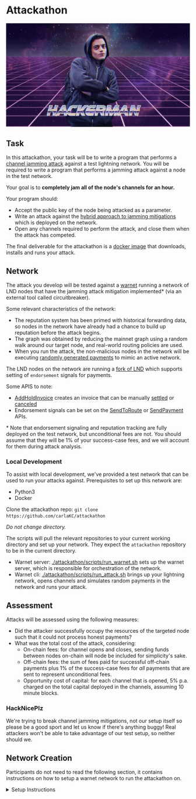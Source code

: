 # Attackathon

![image info](hackerman.jpg)

## Task 

In this attackathon, your task will be to write a program that performs 
a [channel jamming attack](https://bitcoinops.org/en/topics/channel-jamming-attacks/) 
against a test lightning network. You will be required to write a 
program that performs a jamming attack against a node in the test 
network. 

Your goal is to **completely jam all of the node's channels for an hour.**

Your program should: 
- Accept the public key of the node being attacked as a parameter. 
- Write an attack against the [hybrid approach to jamming mitigations](https://research.chaincode.com/2022/11/15/unjamming-lightning/)
  which is deployed on the network.
- Open any channels required to perform the attack, and close them 
  when the attack has competed.

The final deliverable for the attackathon is a [docker image](TODO) 
that downloads, installs and runs your attack.

## Network

The attack you develop will be tested against a [warnet](https://warnet.dev/)
running a network of LND nodes that have the jamming attack mitigation 
implemented* (via an external tool called circuitbreaker).

Some relevant characteristics of the network: 
- The reputation system has been primed with historical forwarding 
  data, so nodes in the network have already had a chance to build 
  up reputation before the attack begins.
- The graph was obtained by reducing the mainnet graph using a 
  random walk around our target node, and real-world routing policies 
  are used.
- When you run the attack, the non-malicious nodes in the network will 
  be executing [randomly generated payments](https://simln.dev) to 
  mimic an active network.

The LND nodes on the network are running a [fork of LND](https://github.com/carlaKC/lnd/tree/7883-experimental-endorsement)
which supports setting of `endorsement` signals for payments.

Some APIS to note:
- [AddHoldInvoice](https://lightning.engineering/api-docs/api/lnd/invoices/add-hold-invoice)
  creates an invoice that can be manually [settled](https://lightning.engineering/api-docs/api/lnd/invoices/settle-invoice) 
  or [canceled](https://lightning.engineering/api-docs/api/lnd/invoices/cancel-invoice)
- Endorsement signals can be set on the [SendToRoute](https://lightning.engineering/api-docs/api/lnd/router/send-to-route-v2)
  or [SendPayment](https://lightning.engineering/api-docs/api/lnd/router/send-payment-v2)
  APIs.

\* Note that endorsement signaling and reputation tracking are fully 
deployed on the test network, but unconditional fees are not. You should
assume that they will be 1% of your success-case fees, and we will 
account for them during attack analysis.

### Local Development

To assist with local development, we've provided a test network that 
can be used to run your attacks against. Prerequisites to set up this 
network are: 
* Python3
* Docker

Clone the attackathon repo:
`git clone https://github.com/carlaKC/attackathon`

*Do not change directory.*

The scripts will pull the relevant repositories to your current working
directory and set up your network. They expect the `attackathon` 
repository to be in the current directory.
* Warnet server: [./attackathon/scripts/run_warnet.sh](./scripts/run_warnet.sh) 
  sets up the warnet server, which is responsible for orchestration of 
  the network.
* Warnet cli: [./attackathon/scripts/run_attack.sh](/.scripts/start_network.sh)
  brings up your lightning network, opens channels and simulates 
  random payments in the network and runs your attack.

## Assessment

Attacks will be assessed using the following measures:
- Did the attacker successfully occupy the resources of the targeted 
  node such that it could not process honest payments?
- What was the total cost of the attack, considering:
  - On-chain fees: for channel opens and closes, sending funds between 
    nodes on-chain will node be included for simplicity's sake.
  - Off-chain fees: the sum of fees paid for successful off-chain 
    payments plus 1% of the success-case fees for *all* payments that 
    are sent to represent unconditional fees.
  - Opportunity cost of capital: for each channel that is opened, 5% 
    p.a. charged on the total capital deployed in the channels, 
    assuming 10 minute blocks.

### HackNicePlz

We're trying to break channel jamming mitigations, not our setup itself
so please be a good sport and let us know if there's anything buggy! 
Real attackers won't be able to take advantage of our test setup, so 
neither should we.


## Network Creation

Participants do not need to read the following section, it contains 
instructions on how to setup a warnet network to run the attackathon 
on.

<details>
 <summary>Setup Instructions</summary>

## Payment Bootstrap

To run a realistic attackathon, nodes in the network need to be 
bootstrapped with payment history to build up their reputation scores 
for honest nodes in the network. We're interested in bootstrapping 6 
months of data (as this is the duration we look at in the proposal), 
so we need to simulate and insert that data (rather than leave a warnet 
running for 6 months / try to mess with time).

The steps for payment bootstrapping are:
1. Select desired topology for attackathon
2. Run [SimLN](https://github.com/bitcoin-dev-project/sim-ln) in 
   `sim_network` mode to generate fake payment data for the network 
   with simulation time (not real time).
3. Convert simulation timestamps to real dates.
4. Run warnet with the same topology, and import data via 
   [Circuitbreaker](https://github.com/lightningequipment/circuitbreaker)

### 1. Choose Topology

SimLN requires a description of the desired topology to generate data. 
The [lnd_to_simln.py](./setup/lnd_to_simln.py) script can be used to 
convert the output of LND's `describegraph` command to a simulation 
file for SimLN. This utility is useful when simulating a reduced 
version of the mainnet graph, as you'll already have the data in this 
format.

To convert LND's graph (`graph.json`) to a `sim_graph.json` for SimLN:
`python setup/lnd_to_simln.py graph.json`

To prepare a SimLN file that can be used to generate data for warnet, 
the script will perform the following operations:
- Reformat the graph file to the input format that SimLN requires
- Replace short channel ids with deterministically generated short 
  channel ids: 
  - Block height = 300 + index of channel in json
  - Transaction index = 1
  - Output index = 0
- Set an alias for each node equal to their index in the list of 
  nodes provided in the original graph file.

The script will output a json file with the same name as the input file, 
with a `simln.json` suffix added in the current directory.

### 2. Run SimLN to Generate Data

Next, run SimLN with the generated simulation file setting the total 
time flag to the amount of time that you'd like to generate data for:
`sim-cli --sim-file={path to sim_graph.json} --total-time=1.577e+7`

When the simulator has finished generating data in its simulated 
network, the output will be available in `results/htlc_forwards.csv`.
This file contains a record of every forward that the network has 
processed during the period provided.

### 3. Convert Simulation Timestamps

For the attackathon, we want nodes to have _recent_ timestamps so that 
honest peers reputation is up to date. This means that we'll always 
need to progress the timestamps in `htlc_forwards.csv` to the present 
before running the attackathon warnet. Note that the payment activity 
can be pre-generated, but this "fast fowwarding" must be done at the 
time the warnet is spun up (or future dated to a known start time).

To progress the timestamps in your generated data such that the latest
timestamp reported by the simulation is set to the present (and all 
others are appropriately "fast-forwarded"), use the following command:

`python setup/progress_timestamps.py htlc_forwards.csv data/ln_10_data.csv`

This will write the csv file with the updated timestamps to 
`data/ln_10_data.csv`.

Note that you'll want to do this step every time for fresh data!

### 4. Create Warnet Topology

Once you've generated data for your network, and progressed your 
timestamps to the present, you'll want to create a warnet graphml 
file that specifies your topology.

`git clone https://github.com/bitcoin-dev-project/warnet`
`git checkout XYZ` <- we'll have a hackathon branch w/ stuff?

```
python3 -m venv .venv # Use alternative venv manager if desired
source .venv/bin/activate
pip install --upgrade pip
pip install -e .
```

If you run into problems, check the [installation instructions](https://github.com/bitcoin-dev-project/warnet/blob/main/docs/install.md)
as this doc may be outdated!

Warnet operates with a server and a cli, so you'll need to start the 
server: 
`warnet`

Once you've started the server, you can use its cli to generate a 
graph file for the graph you've chosen and the data you've prepared:

`warcli network import-json {graph.json} --cb_data={ln_10_data.csv} --outfile={dest}`

### 5. Run warnet

Finally, you can use the file generated in the previous step to bring 
up your warnet:
`warcli network up {dest} --force`

Next, to setup the lightning channels in your network:
`warcli scenario run ln_init'

This may take a while, because it opens up one channel per block and 
waits for gossip to be fully synced. You *must* wait for this to 
complete before proceeding to the next step!

TODO: removeme once sim-ln is natively added!
`git clone https://github.com/bitcoin-dev-project/sim-ln`
`cargo install --locked --path sim-cli`

`warcli network export` -> {warnet path}
`sim-cli --sim-file {warnet path}/sim.json`

</details>

